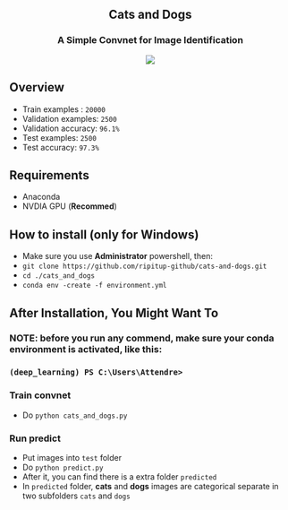 ## <center>Cats and Dogs</center>
### <center>A Simple Convnet for Image Identification</center>

<center><img src= "https://raw.githubusercontent.com/ripitup-github/cats-and-dogs/main/demo.png"></center>


## Overview
- Train examples : `20000`
- Validation examples: `2500`
- Validation accuracy: `96.1%`
- Test examples: `2500`
- Test accuracy: `97.3%`

## Requirements
- Anaconda
- NVDIA GPU (**Recommed**)

## How to install (only for Windows)
- Make sure you use **Administrator** powershell, then:
- `git clone https://github.com/ripitup-github/cats-and-dogs.git`
- `cd ./cats_and_dogs`
- `conda env -create -f environment.yml`

## After Installation, You Might Want To

### NOTE: before you run any commend, make sure your conda environment is activated, like this:

### `(deep_learning) PS C:\Users\Attendre>`

### Train convnet
- Do `python cats_and_dogs.py`

### Run predict
- Put images into `test` folder
- Do `python predict.py`
- After it, you can find there is a extra folder `predicted`
- In `predicted`  folder, **cats** and **dogs** images are categorical separate in two subfolders `cats` and `dogs`
